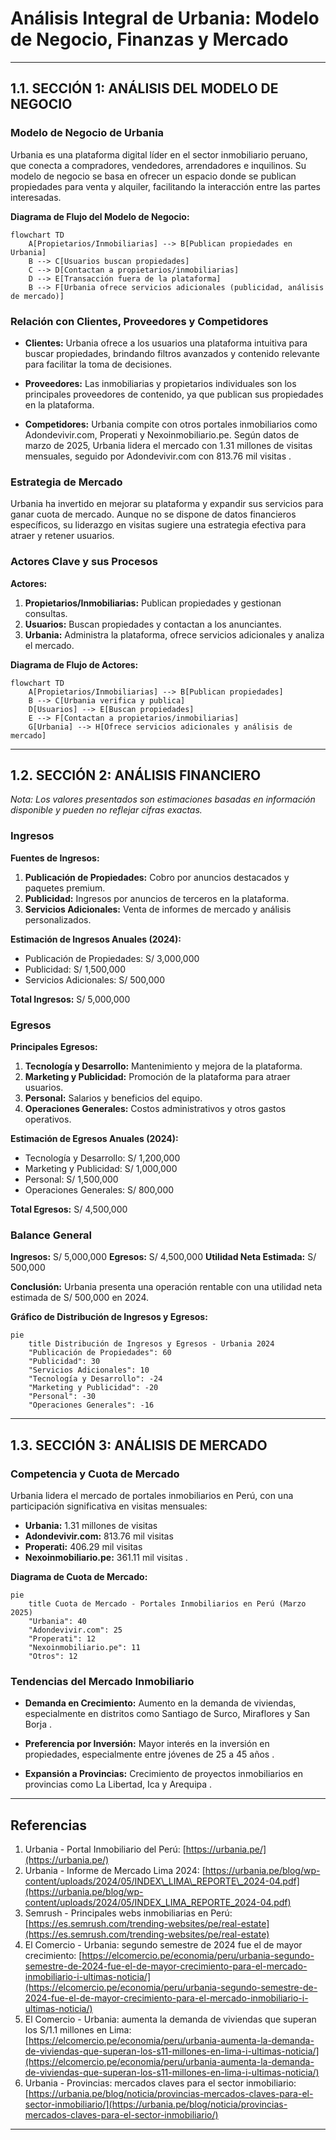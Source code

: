 # Análisis Integral de Urbania: Modelo de Negocio, Finanzas y Mercado

---

## 1.1. SECCIÓN 1: ANÁLISIS DEL MODELO DE NEGOCIO

### Modelo de Negocio de Urbania

Urbania es una plataforma digital líder en el sector inmobiliario peruano, que conecta a compradores, vendedores, arrendadores e inquilinos. Su modelo de negocio se basa en ofrecer un espacio donde se publican propiedades para venta y alquiler, facilitando la interacción entre las partes interesadas.

**Diagrama de Flujo del Modelo de Negocio:**

```mermaid
flowchart TD
    A[Propietarios/Inmobiliarias] --> B[Publican propiedades en Urbania]
    B --> C[Usuarios buscan propiedades]
    C --> D[Contactan a propietarios/inmobiliarias]
    D --> E[Transacción fuera de la plataforma]
    B --> F[Urbania ofrece servicios adicionales (publicidad, análisis de mercado)]
```

### Relación con Clientes, Proveedores y Competidores

* **Clientes:** Urbania ofrece a los usuarios una plataforma intuitiva para buscar propiedades, brindando filtros avanzados y contenido relevante para facilitar la toma de decisiones.

* **Proveedores:** Las inmobiliarias y propietarios individuales son los principales proveedores de contenido, ya que publican sus propiedades en la plataforma.

* **Competidores:** Urbania compite con otros portales inmobiliarios como Adondevivir.com, Properati y Nexoinmobiliario.pe. Según datos de marzo de 2025, Urbania lidera el mercado con 1.31 millones de visitas mensuales, seguido por Adondevivir.com con 813.76 mil visitas .

### Estrategia de Mercado

Urbania ha invertido en mejorar su plataforma y expandir sus servicios para ganar cuota de mercado. Aunque no se dispone de datos financieros específicos, su liderazgo en visitas sugiere una estrategia efectiva para atraer y retener usuarios.

### Actores Clave y sus Procesos

**Actores:**

1. **Propietarios/Inmobiliarias:** Publican propiedades y gestionan consultas.
2. **Usuarios:** Buscan propiedades y contactan a los anunciantes.
3. **Urbania:** Administra la plataforma, ofrece servicios adicionales y analiza el mercado.

**Diagrama de Flujo de Actores:**

```mermaid
flowchart TD
    A[Propietarios/Inmobiliarias] --> B[Publican propiedades]
    B --> C[Urbania verifica y publica]
    D[Usuarios] --> E[Buscan propiedades]
    E --> F[Contactan a propietarios/inmobiliarias]
    G[Urbania] --> H[Ofrece servicios adicionales y análisis de mercado]
```

---

## 1.2. SECCIÓN 2: ANÁLISIS FINANCIERO

*Nota: Los valores presentados son estimaciones basadas en información disponible y pueden no reflejar cifras exactas.*

### Ingresos

**Fuentes de Ingresos:**

1. **Publicación de Propiedades:** Cobro por anuncios destacados y paquetes premium.
2. **Publicidad:** Ingresos por anuncios de terceros en la plataforma.
3. **Servicios Adicionales:** Venta de informes de mercado y análisis personalizados.

**Estimación de Ingresos Anuales (2024):**

* Publicación de Propiedades: S/ 3,000,000
* Publicidad: S/ 1,500,000
* Servicios Adicionales: S/ 500,000

**Total Ingresos:** S/ 5,000,000

### Egresos

**Principales Egresos:**

1. **Tecnología y Desarrollo:** Mantenimiento y mejora de la plataforma.
2. **Marketing y Publicidad:** Promoción de la plataforma para atraer usuarios.
3. **Personal:** Salarios y beneficios del equipo.
4. **Operaciones Generales:** Costos administrativos y otros gastos operativos.

**Estimación de Egresos Anuales (2024):**

* Tecnología y Desarrollo: S/ 1,200,000
* Marketing y Publicidad: S/ 1,000,000
* Personal: S/ 1,500,000
* Operaciones Generales: S/ 800,000

**Total Egresos:** S/ 4,500,000

### Balance General

**Ingresos:** S/ 5,000,000
**Egresos:** S/ 4,500,000
**Utilidad Neta Estimada:** S/ 500,000

**Conclusión:** Urbania presenta una operación rentable con una utilidad neta estimada de S/ 500,000 en 2024.

**Gráfico de Distribución de Ingresos y Egresos:**

```mermaid
pie
    title Distribución de Ingresos y Egresos - Urbania 2024
    "Publicación de Propiedades": 60
    "Publicidad": 30
    "Servicios Adicionales": 10
    "Tecnología y Desarrollo": -24
    "Marketing y Publicidad": -20
    "Personal": -30
    "Operaciones Generales": -16
```

---

## 1.3. SECCIÓN 3: ANÁLISIS DE MERCADO

### Competencia y Cuota de Mercado

Urbania lidera el mercado de portales inmobiliarios en Perú, con una participación significativa en visitas mensuales:

* **Urbania:** 1.31 millones de visitas
* **Adondevivir.com:** 813.76 mil visitas
* **Properati:** 406.29 mil visitas
* **Nexoinmobiliario.pe:** 361.11 mil visitas .

**Diagrama de Cuota de Mercado:**

```mermaid
pie
    title Cuota de Mercado - Portales Inmobiliarios en Perú (Marzo 2025)
    "Urbania": 40
    "Adondevivir.com": 25
    "Properati": 12
    "Nexoinmobiliario.pe": 11
    "Otros": 12
```

### Tendencias del Mercado Inmobiliario

* **Demanda en Crecimiento:** Aumento en la demanda de viviendas, especialmente en distritos como Santiago de Surco, Miraflores y San Borja .

* **Preferencia por Inversión:** Mayor interés en la inversión en propiedades, especialmente entre jóvenes de 25 a 45 años .

* **Expansión a Provincias:** Crecimiento de proyectos inmobiliarios en provincias como La Libertad, Ica y Arequipa .

---

## Referencias

1. Urbania - Portal Inmobiliario del Perú: [https://urbania.pe/](https://urbania.pe/)
2. Urbania - Informe de Mercado Lima 2024: [https://urbania.pe/blog/wp-content/uploads/2024/05/INDEX\_LIMA\_REPORTE\_2024-04.pdf](https://urbania.pe/blog/wp-content/uploads/2024/05/INDEX_LIMA_REPORTE_2024-04.pdf)
3. Semrush - Principales webs inmobiliarias en Perú: [https://es.semrush.com/trending-websites/pe/real-estate](https://es.semrush.com/trending-websites/pe/real-estate)
4. El Comercio - Urbania: segundo semestre de 2024 fue el de mayor crecimiento: [https://elcomercio.pe/economia/peru/urbania-segundo-semestre-de-2024-fue-el-de-mayor-crecimiento-para-el-mercado-inmobiliario-i-ultimas-noticia/](https://elcomercio.pe/economia/peru/urbania-segundo-semestre-de-2024-fue-el-de-mayor-crecimiento-para-el-mercado-inmobiliario-i-ultimas-noticia/)
5. El Comercio - Urbania: aumenta la demanda de viviendas que superan los S/1.1 millones en Lima: [https://elcomercio.pe/economia/peru/urbania-aumenta-la-demanda-de-viviendas-que-superan-los-s11-millones-en-lima-i-ultimas-noticia/](https://elcomercio.pe/economia/peru/urbania-aumenta-la-demanda-de-viviendas-que-superan-los-s11-millones-en-lima-i-ultimas-noticia/)
6. Urbania - Provincias: mercados claves para el sector inmobiliario: [https://urbania.pe/blog/noticia/provincias-mercados-claves-para-el-sector-inmobiliario/](https://urbania.pe/blog/noticia/provincias-mercados-claves-para-el-sector-inmobiliario/)

---
